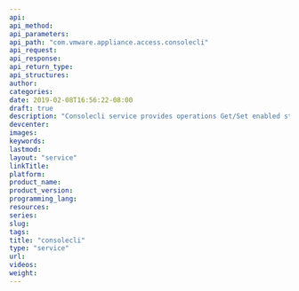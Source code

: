 ```yaml
---
api:
api_method:
api_parameters:
api_path: "com.vmware.appliance.access.consolecli"
api_request:
api_response:
api_return_type:
api_structures:
author:
categories:
date: 2019-02-08T16:56:22-08:00
draft: true
description: "Consolecli service provides operations Get/Set enabled state of CLI."
devcenter:
images:
keywords:
lastmod:
layout: "service"
linkTitle:
platform:
product_name:
product_version:
programming_lang:
resources:
series:
slug:
tags:
title: "consolecli"
type: "service"
url:
videos:
weight:
---
```

